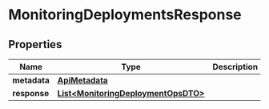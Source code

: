 

# MonitoringDeploymentsResponse


## Properties

Name | Type | Description | Notes
------------ | ------------- | ------------- | -------------
**metadata** | [**ApiMetadata**](ApiMetadata.md) |  |  [optional]
**response** | [**List&lt;MonitoringDeploymentOpsDTO&gt;**](MonitoringDeploymentOpsDTO.md) |  |  [optional]



